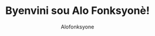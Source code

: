 ---
author: Alofonksyone
title: Byenvini sou Alo Fonksyonè!
description: Yon blòg ki pote enfòmasyon sou fonksyon piblik Ayiti, entegrasyon epi dwa ak devwa fonksyonè.
thumbnail:
    url: /img/sunrise.jpg
    author: Harris Vo
    authorURL: https://unsplash.com/@hoanvokim
    origin: https://unsplash.com/photos/ZX6BPboJrYk
    originName: Unsplash
actions:
  about:
    url: "about"
    title: "About"
---